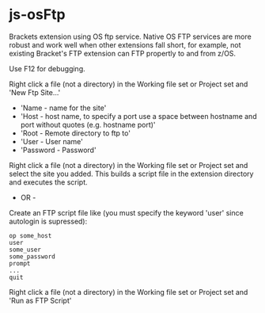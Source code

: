 # js-osFtp
Brackets extension using OS ftp service.  Native OS FTP services are more robust and work well when other extensions fall short, 
for example, not existing Bracket's FTP extension can FTP propertly to and from z/OS.

Use F12 for debugging.

Right click a file (not a directory) in the Working file set or Project set and 'New Ftp Site...'

  * 'Name      - name for the site'
  * 'Host      - host name, to specify a port use a space between hostname and port without quotes (e.g. hostname port)'
  * 'Root      - Remote directory to ftp to'
  * 'User      - User name'
  * 'Password  - Password'

Right click a file (not a directory) in the Working file set or Project set and select the site you added.  This builds
a script file in the extension directory and executes the script.

- OR -

Create an FTP script file like (you must specify the keyword 'user' since autologin is supressed):

    op some_host
    user 
    some_user 
    some_password
    prompt
    ...
    quit
  
Right click a file (not a directory) in the Working file set or Project set and 'Run as FTP Script'